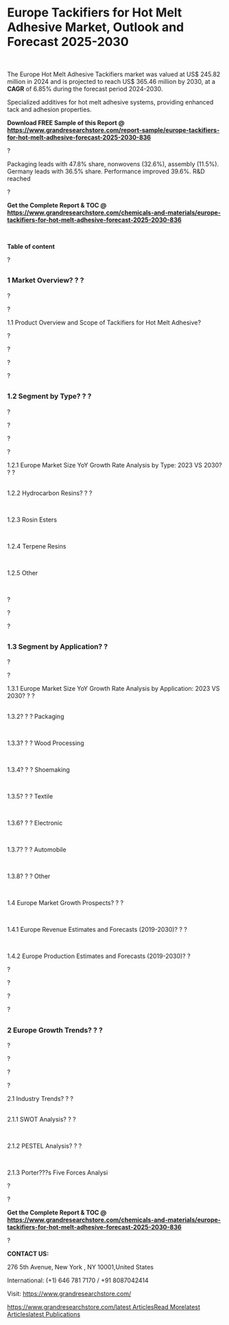 <h1>Europe Tackifiers for Hot Melt Adhesive Market, Outlook and Forecast 2025-2030</h1><br/><p>The Europe Hot Melt Adhesive Tackifiers market was valued at US$ 245.82 million in 2024 and is projected to reach US$ 365.46 million by 2030, at a <strong>CAGR</strong> of 6.85% during the forecast period 2024-2030.</p>
 
 
 
 <p>Specialized additives for hot melt adhesive systems, providing enhanced tack and adhesion properties.</p>
 
 
 
 <div><b>Download FREE Sample of this Report @ <a href="https://www.grandresearchstore.com/report-sample/europe-tackifiers-for-hot-melt-adhesive-forecast-2025-2030-836">https://www.grandresearchstore.com/report-sample/europe-tackifiers-for-hot-melt-adhesive-forecast-2025-2030-836</a></b></div>
 
 
 
 <p>? </p>
 
 
 
 <p>Packaging leads with 47.8% share, nonwovens (32.6%), assembly (11.5%). Germany leads with 36.5% share. Performance improved 39.6%. R&D reached</p>
 
 
 
 <p>? </p>
 
 
 
 <div><b>Get the Complete Report & TOC @ <a href="https://www.grandresearchstore.com/chemicals-and-materials/europe-tackifiers-for-hot-melt-adhesive-forecast-2025-2030-836">https://www.grandresearchstore.com/chemicals-and-materials/europe-tackifiers-for-hot-melt-adhesive-forecast-2025-2030-836</a></b></div>
 
 
 
 <p><br />
 
 <b>Table of content</b></p>
 
 
 
 <p>? </p>
 
 
 
 <h2><span style="font-size:16px"><strong>1 Market Overview? ? ? </strong></span></h2>
 
 
 
 <p>? </p>
 
 
 
 <p>? </p>
 
 
 
 <p>1.1 Product Overview and Scope of Tackifiers for Hot Melt Adhesive? </p>
 
 
 
 <p>? </p>
 
 
 
 <p>? </p>
 
 
 
 <p>? </p>
 
 
 
 <p>? </p>
 
 
 
 <h2><strong><span style="font-size:16px">1.2 Segment by Type? ? ? </span></strong></h2>
 
 
 
 <p>? </p>
 
 
 
 <p>? </p>
 
 
 
 <p>? </p>
 
 
 
 <p>? </p>
 
 
 
 <p>1.2.1 Europe Market Size YoY Growth Rate Analysis by Type: 2023 VS 2030? ? ? <br />
 
 <br />
 
 1.2.2 Hydrocarbon Resins? ? ? <br />
 
 <br />
 
 1.2.3 Rosin Esters<br />
 
 <br />
 
 1.2.4 Terpene Resins<br />
 
 <br />
 
 1.2.5 Other<br />
 
 <br />
 
 ? </p>
 
 
 
 <p>? </p>
 
 
 
 <p>? </p>
 
 
 
 <h2><span style="font-size:16px"><strong>1.3 Segment by Application? ? </strong></span></h2>
 
 
 
 <p>? </p>
 
 
 
 <p>? </p>
 
 
 
 <p>1.3.1 Europe Market Size YoY Growth Rate Analysis by Application: 2023 VS 2030? ? ? <br />
 
 <br />
 
 1.3.2? ? ? Packaging<br />
 
 <br />
 
 1.3.3? ? ? Wood Processing<br />
 
 <br />
 
 1.3.4? ? ? Shoemaking<br />
 
 <br />
 
 1.3.5? ? ? Textile<br />
 
 <br />
 
 1.3.6? ? ? Electronic<br />
 
 <br />
 
 1.3.7? ? ? Automobile<br />
 
 <br />
 
 1.3.8? ? ? Other<br />
 
 <br />
 
 1.4 Europe Market Growth Prospects? ? ? <br />
 
 <br />
 
 1.4.1 Europe Revenue Estimates and Forecasts (2019-2030)? ? ? <br />
 
 <br />
 
 1.4.2 Europe Production Estimates and Forecasts (2019-2030)? ? </p>
 
 
 
 <p>? </p>
 
 
 
 <p>? </p>
 
 
 
 <p>? </p>
 
 
 
 <p>? </p>
 
 
 
 <h2><span style="font-size:16px"><strong>2 Europe Growth Trends? ? ? </strong></span></h2>
 
 
 
 <p>? </p>
 
 
 
 <p>? </p>
 
 
 
 <p>? </p>
 
 
 
 <p>? </p>
 
 
 
 <p>2.1 Industry Trends? ? ? <br />
 
 <br />
 
 2.1.1 SWOT Analysis? ? ? <br />
 
 <br />
 
 2.1.2 PESTEL Analysis? ? ? <br />
 
 <br />
 
 2.1.3 Porter???s Five Forces Analysi</p>
 
 
 
 <p>? </p>
 
 
 
 <p>? </p>
 
 
 
 <div><b>Get the Complete Report & TOC @ <a href="https://www.grandresearchstore.com/chemicals-and-materials/europe-tackifiers-for-hot-melt-adhesive-forecast-2025-2030-836">https://www.grandresearchstore.com/chemicals-and-materials/europe-tackifiers-for-hot-melt-adhesive-forecast-2025-2030-836</a></b></div>
 
 
 
 <p>? </p>
 
 
 
 <p><b>CONTACT US:</b><br />
 
 276 5th Avenue, New York , NY 10001,United States<br />
 
 International: (+1) 646 781 7170 / +91 8087042414<br />
 
 Visit: <a href="https://www.grandresearchstore.com/">https://www.grandresearchstore.com/</a><br />
 
 <a href="https://gyeongbokgung.com">https://www.grandresearchstore.com/</a><a href="https://hallyeomaritime.com">latest Articles</a><a href="https://jingwansa.com">Read More</a><a href="https://nguoiviet.jp/">latest Articles</a><a href="https://www.intelmarketresearch.com/">latest Publications</a></p>